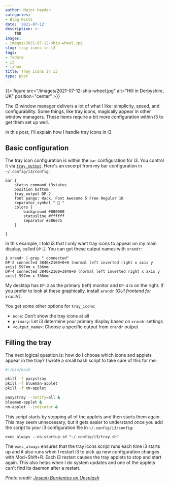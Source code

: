 ```yaml
---
author: Major Hayden
categories:
- Blog Posts
date: '2021-07-12'
description: >-
    TBD
images:
- images/2021-07-12-ship-wheel.jpg
slug: tray-icons-in-i3
tags:
- fedora
- i3
- linux
title: Tray icons in i3
type: post
---
```


{{< figure src="/images/2021-07-12-ship-wheel.jpg" alt="Hill in Derbyshire, UK" position="center" >}}

The i3 window manager delivers a lot of what I like: simplicity, speed, and
configurability. Some things, like tray icons, magically appear in other window
managers. These items require a bit more configuration within i3 to get them set
up well.

In this post, I'll explain how I handle tray icons in i3.

## Basic configuration

The tray icon configuration is within the `bar` configuration for i3. You
control it via [`tray_output`]. Here's an excerpt from my bar configuration in
`~/.config/i3/config`:

```
bar {
    status_command i3status
    position bottom
    tray_output DP-2
    font pango: Hack, Font Awesome 5 Free Regular 10
    separator_symbol "  "
    colors {
        background #000000
        statusline #ffffff
        separator #586e75
    }

}
```

In this example, I told i3 that I only want tray icons to appear on my main
display, called `DP-2`. You can get these output names with `xrandr`:

```console
$ xrandr | grep " connected"
DP-2 connected 3840x2160+0+0 (normal left inverted right x axis y axis) 597mm x 336mm
DP-4 connected 3840x2160+3840+0 (normal left inverted right x axis y axis) 597mm x 336mm
```

My desktop has `DP-2` as the primary (left) monitor and `DP-4` is on the right.
If you prefer to look at these graphically, install `arandr` *(GUI frontend for
`xrandr`)*.

You get some other options for `tray_icons`:

* `none`: Don't show the tray icons at all
* `primary`: Let i3 determine your primary display based on `xrandr` settings
* `<output_name>`: Choose a specific output from `xrandr` output

[`tray_output`]: https://i3wm.org/docs/userguide.html#_tray_output

## Filling the tray

The next logical question is: how do I choose which icons and applets appear in
the tray? I wrote a small bash script to take care of this for me:

```bash
#!/bin/bash

pkill -f pasystray
pkill -f blueman-applet
pkill -f nm-applet

pasystray --notify=all &
blueman-applet &
nm-applet --indicator &
```

This script starts by stopping all of the applets and then starts them again.
This may seem unnecessary, but it gets easier to understand once you add the
script to your i3 configuration file in `~/.config/i3/config`:

```
exec_always --no-startup-id "~/.config/i3/tray.sh"
```

The `exec_always` ensures that the tray icons script runs each time i3 starts up
and it also runs when I restart i3 to pick up new configuration changes with
Mod+Shift+R. Each i3 restart causes the tray applets to stop and start again.
This also helps when I do system updates and one of the applets can't find its
daemon after a restart.

*Photo credit: [Joseph Barrientos on Unsplash](https://unsplash.com/photos/eUMEWE-7Ewg)*
